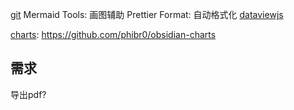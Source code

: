 
[git](git.md)
Mermaid Tools: 画图辅助
Prettier Format: 自动格式化
[dataviewjs](dataviewjs.md)


[charts](charts.md): https://github.com/phibr0/obsidian-charts

## 需求

导出pdf? 